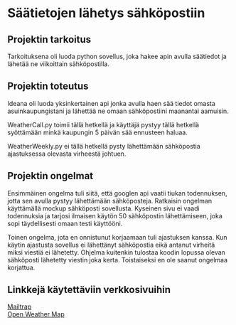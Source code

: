 # Säätietojen lähetys sähköpostiin

## Projektin tarkoitus

Tarkoituksena oli luoda python sovellus, joka hakee apin avulla säätiedot ja lähetää ne viikoittain sähköpostilla.

## Projektin toteutus

Ideana oli luoda yksinkertainen api jonka avulla haen sää tiedot omasta asuinkaupungistani ja lähettää ne omaan sähköpostiini maanantai aamuisin.

WeatherCall.py toimii tällä hetkellä ja käyttäjä pystyy tällä hetkellä syöttämään minkä kaupungin 5 päivän sää ennusteen haluaa.

WeatherWeekly.py ei tällä hetkellä pysty lähettämään sähköpostia ajastuksessa olevasta virheestä johtuen.

## Projektin ongelmat

Ensimmäinen ongelma tuli siitä, että googlen api vaatii tiukan todennuksen, jotta sen avulla pystyy lähettämään sähköposteja. Ratkaisin ongelman käyttämällä mockup sähköposti sovellusta. Kyseinen sivu ei vaadi todennuksia ja tarjosi ilmaisen käytön 50 sähköpostin lähettämiseen, joka sopi täydellisesti omaan testi käyttööni.

Toinen ongelma, jota en onnistunut korjaamaan tuli ajastuksen kanssa. Kun käytin ajastusta sovellus ei lähettänyt sähköpostia eikä antanut virheitä miksi viestiä ei lähetetty. Ohjelma kuitenkin tulostaa koodin lopussa olevan sähköposti lähetetty viestin joka kerta. Toistaiseksi en ole saanut ongelmaa korjattua.

## Linkkejä käytettäviin verkkosivuihin

<a href="https://mailtrap.io">Mailtrap</a>
<br>
<a href="https://openweathermap.org/">Open Weather Map</a>
